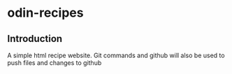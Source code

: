 # odin-recipes
## Introduction
A simple html recipe website. 
Git commands and github will also be used to push files and changes to github